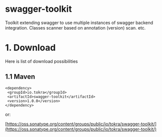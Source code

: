 # swagger-toolkit
Toolkit extending swagger to use multiple instances of swagger backend integration. Classes scanner based on annotation (version) scan. etc.

# 1. Download
Here is list of download possibilities

## 1.1 Maven
    <dependency>
     <groupId>io.tokra</groupId>
     <artifactId>swagger-toolkit</artifactId>
     <version>1.0.0</version>
    </dependency>

or:

[https://oss.sonatype.org/content/groups/public/io/tokra/swagger-toolkit/](https://oss.sonatype.org/content/groups/public/io/tokra/swagger-toolkit/)
